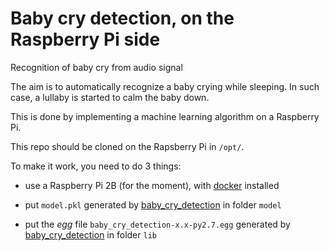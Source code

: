 # Baby cry detection, on the Raspberry Pi side

Recognition of baby cry from audio signal

The aim is to automatically recognize a baby crying while sleeping. In such case, a lullaby is started to calm the baby
down.

This is done by implementing a machine learning algorithm on a Raspberry Pi.

This repo should be cloned on the Rapsberry Pi in `/opt/`.

To make it work, you need to do 3 things:
+ use a Raspberry Pi 2B (for the moment), with
[docker](https://docs.docker.com/engine/installation/linux/debian/) installed

+ put `model.pkl` generated by [baby_cry_detection](https://github.com/giulbia/baby_cry_detection) in folder
 `model`

+ put the _egg_ file `baby_cry_detection-x.x-py2.7.egg`
generated by [baby_cry_detection](https://github.com/giulbia/baby_cry_detection) in folder `lib`